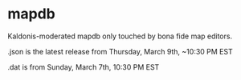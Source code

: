 # mapdb
Kaldonis-moderated mapdb only touched by bona fide map editors.

.json is the latest release from Thursday, March 9th, ~10:30 PM EST

.dat is from Sunday, March 7th, 10:30 PM EST
